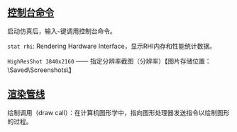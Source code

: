 ## [控制台命令](https://blog.csdn.net/somnusand/article/details/115511383) 

启动仿真后，输入`~`键调用控制台命令。

`stat rhi`: Rendering Hardware Interface，显示RHI内存和性能统计数据。

`HighResShot 3840x2160` —— 指定分辨率截图（分辨率）【图片存储位置：\Saved\Screenshots\】


## [渲染管线](https://zhuanlan.zhihu.com/p/373995698) 

绘制调用（draw call）：在计算机图形学中，指向图形处理器发送指令以绘制图形的过程。










